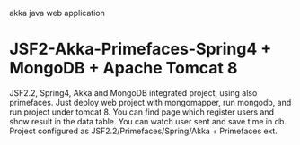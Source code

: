 akka java web application
# JSF2-Akka-Primefaces-Spring4 + MongoDB + Apache Tomcat 8
JSF2.2, Spring4, Akka and MongoDB integrated project, using also primefaces.
Just deploy web project with mongomapper, run mongodb, and run project under tomcat 8.
You can find page which register users and show result in the data table.
You can watch user sent and save time in db.
Project configured as JSF2.2/Primefaces/Spring/Akka + Primefaces ext.

